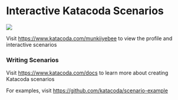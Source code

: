 # Interactive Katacoda Scenarios

[![](http://shields.katacoda.com/katacoda/munkiiyebee/count.svg)](https://www.katacoda.com/munkiiyebee "Get your profile on Katacoda.com")

Visit https://www.katacoda.com/munkiiyebee to view the profile and interactive scenarios

### Writing Scenarios
Visit https://www.katacoda.com/docs to learn more about creating Katacoda scenarios

For examples, visit https://github.com/katacoda/scenario-example
